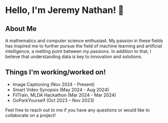 # Hello, I'm Jeremy Nathan! 👋

## About Me
A mathematics and computer science enthusiast. My passion in these fields has inspired me to further pursue the field of machine learning and artificial intelligence, a melting point between my passions. In addition to that, I believe that understanding data is key to innovation and solutions.

## Things I'm working/worked on!
- Image Captioning (Nov 2024 - Present)
- Smart Video Synopsis (May 2024 - Aug 2024) 
- FilTrain, MLDA Hackathon (Mar 2024 - Mar 2024)
- GoParkYourself (Oct 2023 – Nov 2023)

Feel free to reach out to me if you have any questions or would like to collaborate on a project!
